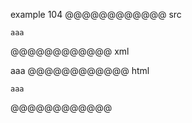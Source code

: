 example 104
@@@@@@@@@@@@ src
   ```
aaa
  ```
@@@@@@@@@@@@ xml
<?xml version="1.0" encoding="UTF-8"?>
<!DOCTYPE document SYSTEM "CommonMark.dtd">
<document xmlns="http://commonmark.org/xml/1.0">
  <code_block>aaa
</code_block>
</document>
@@@@@@@@@@@@ html
<pre><code>aaa
</code></pre>
@@@@@@@@@@@@
